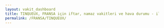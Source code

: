 ```yaml
---
layout: vakit_dashboard
title: TINQUEUX, FRANSA için iftar, namaz vakitleri ve hava durumu - ilçe/eyalet seç
permalink: /FRANSA/TINQUEUX/
---
```


<script type="text/javascript">
  var GLOBAL_COUNTRY = 'FRANSA';
  var GLOBAL_CITY = 'TINQUEUX';
  var GLOBAL_STATE = '';
  var lat = 72;
  var lon = 21;
</script>
